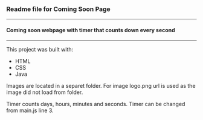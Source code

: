 ### **Readme file for Coming Soon Page**
---
#### **Coming soon webpage with timer that counts down every second**
---
This project was built with:
* HTML
* CSS
* Java

Images are located in a separet folder.
For image logo.png url is used as the image did not load from folder.

Timer counts days, hours, minutes and seconds. Timer can be changed from main.js line 3.